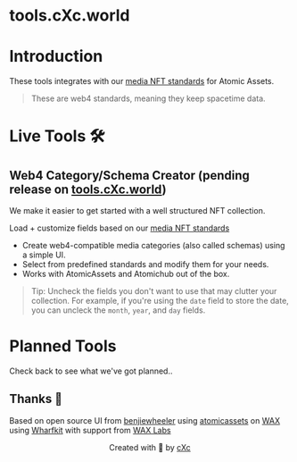 # tools.cXc.world

# Introduction

These tools integrates with our [media NFT standards](https://standards.cXc.world) for Atomic Assets.

> These are web4 standards, meaning they keep spacetime data. 

# Live Tools 🛠

## Web4 Category/Schema Creator (pending release on [tools.cXc.world](https://tools.cXc.world/nft/schema))
We make it easier to get started with a well structured NFT collection. 

Load + customize fields based on our [media NFT standards](https://standards.cXc.world)

- Create web4-compatible media categories (also called schemas) using a simple UI.
- Select from predefined standards and modify them for your needs.
- Works with AtomicAssets and Atomichub out of the box.

> Tip: Uncheck the fields you don't want to use that may clutter your collection. For example, if you're using the `date` field to store the date, you can uncleck the `month`, `year`, and `day` fields.

# Planned Tools

Check back to see what we've got planned..

## Thanks 🙏
Based on open source UI from [benjiewheeler](https://github.com/benjiewheeler) using [atomicassets](https://github.com/pinknetworkx/atomicassets-js) on [WAX](https://wax.io) using [Wharfkit](https://wharfkit.com/) with support from [WAX Labs](https://labs.wax.io/proposals/84) 

<center>

Created with 💜 by [cXc](https://linktr.ee/cXc.world)

</center>